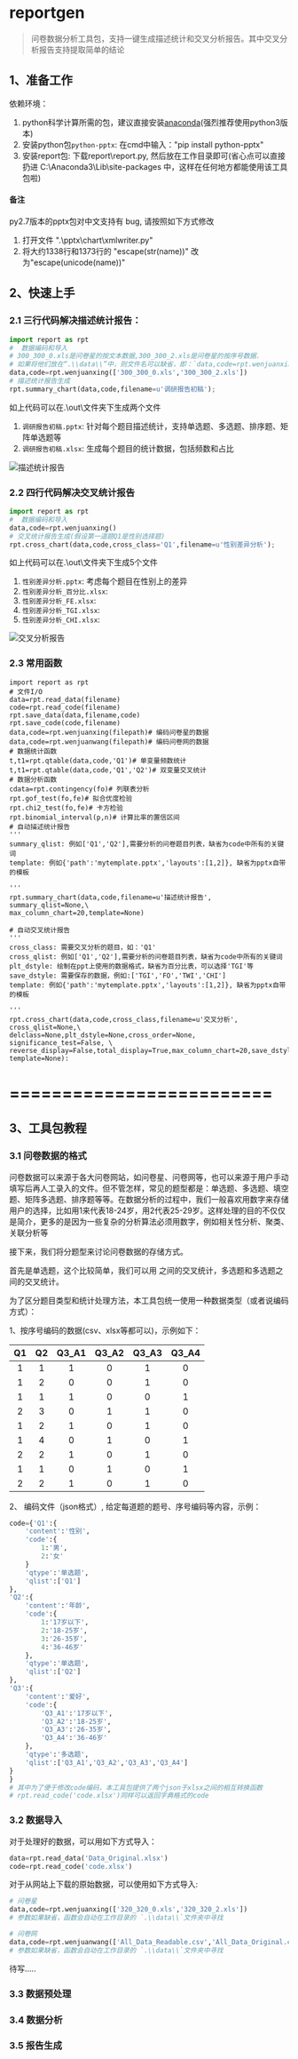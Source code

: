# reportgen

> 问卷数据分析工具包，支持一键生成描述统计和交叉分析报告。其中交叉分析报告支持提取简单的结论



## 1、准备工作

依赖环境：

1. python科学计算所需的包，建议直接安装[anaconda](https://www.continuum.io/downloads)(强烈推荐使用python3版本)
2. 安装python包`python-pptx`:  在cmd中输入："pip install python-pptx" 
3. 安装report包: 下载report\\report.py, 然后放在工作目录即可(省心点可以直接扔进 C:\Anaconda3\Lib\site-packages 中，这样在任何地方都能使用该工具包啦)


#### 备注

py2.7版本的pptx包对中文支持有 bug, 请按照如下方式修改

1. 打开文件 ".\\pptx\\chart\\xmlwriter.py"
2. 将大约1338行和1373行的 "escape(str(name))" 改为"escape(unicode(name))"

## 2、快速上手

### 2.1 三行代码解决描述统计报告：

```python
import report as rpt
#  数据编码和导入
# 300_300_0.xls是问卷星的按文本数据,300_300_2.xls是问卷星的按序号数据.
# 如果将他们放在“.\\data\\”中，则文件名可以缺省，即：`data,code=rpt.wenjuanxing()`
data,code=rpt.wenjuanxing(['300_300_0.xls','300_300_2.xls'])
# 描述统计报告生成
rpt.summary_chart(data,code,filename=u'调研报告初稿');
```
如上代码可以在.\\out\\文件夹下生成两个文件

1. `调研报告初稿.pptx`: 针对每个题目描述统计，支持单选题、多选题、排序题、矩阵单选题等
2. `调研报告初稿.xlsx`: 生成每个题目的统计数据，包括频数和占比

 ![描述统计报告](https://github.com/gasongjian/reportgen/tree/master/report/demo/demo1.png)

### 2.2 四行代码解决交叉统计报告


```python
import report as rpt
#  数据编码和导入
data,code=rpt.wenjuanxing()
# 交叉统计报告生成(假设第一道题Q1是性别选择题)
rpt.cross_chart(data,code,cross_class='Q1',filename=u'性别差异分析');
```
如上代码可以在.\\out\\文件夹下生成5个文件

1. `性别差异分析.pptx`: 考虑每个题目在性别上的差异
2. `性别差异分析_百分比.xlsx`:
3. `性别差异分析_FE.xlsx`:
4. `性别差异分析_TGI.xlsx`:
5. `性别差异分析_CHI.xlsx`:

  ![交叉分析报告](https://github.com/gasongjian/reportgen/tree/master/report/demo/demo2.png)

### 2.3 常用函数

```pyton
import report as rpt
# 文件I/O 
data=rpt.read_data(filename)
code=rpt.read_code(filename)
rpt.save_data(data,filename,code)
rpt.save_code(code,filename)
data,code=rpt.wenjuanxing(filepath)# 编码问卷星的数据
data,code=rpt.wenjuanwang(filepath)# 编码问卷网的数据
# 数据统计函数
t,t1=rpt.qtable(data,code,'Q1')# 单变量频数统计
t,t1=rpt.qtable(data,code,'Q1','Q2')# 双变量交叉统计
# 数据分析函数
cdata=rpt.contingency(fo)# 列联表分析
rpt.gof_test(fo,fe)# 拟合优度检验
rpt.chi2_test(fo,fe)# 卡方检验
rpt.binomial_interval(p,n)# 计算比率的置信区间
# 自动描述统计报告
'''
summary_qlist: 例如['Q1','Q2'],需要分析的问卷题目列表，缺省为code中所有的关键词
template: 例如{'path':'mytemplate.pptx','layouts':[1,2]}, 缺省为pptx自带的模板

'''
rpt.summary_chart(data,code,filename=u'描述统计报告', summary_qlist=None,\
max_column_chart=20,template=None)

# 自动交叉统计报告
'''
cross_class: 需要交叉分析的题目，如：'Q1'
cross_qlist: 例如['Q1','Q2'],需要分析的问卷题目列表，缺省为code中所有的关键词
plt_dstyle: 绘制在ppt上使用的数据格式，缺省为百分比表，可以选择'TGI'等
save_dstyle: 需要保存的数据，例如:['TGI','FO','TWI','CHI']
template: 例如{'path':'mytemplate.pptx','layouts':[1,2]}, 缺省为pptx自带的模板

'''
rpt.cross_chart(data,code,cross_class,filename=u'交叉分析', cross_qlist=None,\
delclass=None,plt_dstyle=None,cross_order=None, significance_test=False, \
reverse_display=False,total_display=True,max_column_chart=20,save_dstyle=None,\
template=None):
```


=========================
=========================


## 3、工具包教程

### 3.1 问卷数据的格式

问卷数据可以来源于各大问卷网站，如问卷星、问卷网等，也可以来源于用户手动填写后再人工录入的文件。但不管怎样，常见的题型都是：单选题、多选题、填空题、矩阵多选题、排序题等等。在数据分析的过程中，我们一般喜欢用数字来存储用户的选择，比如用1来代表18-24岁，用2代表25-29岁。这样处理的目的不仅仅是简介，更多的是因为一些复杂的分析算法必须用数字，例如相关性分析、聚类、关联分析等

接下来，我们将分题型来讨论问卷数据的存储方式。

首先是单选题，这个比较简单，我们可以用
之间的交叉统计，多选题和多选题之间的交叉统计。

为了区分题目类型和统计处理方法，本工具包统一使用一种数据类型（或者说编码方式）：

1、按序号编码的数据(csv、xlsx等都可以)，示例如下：
  

|Q1|Q2|Q3_A1|Q3_A2|Q3_A3|Q3_A4|
|:----:|:---:|:----:|:----:|:---:|:----:|
|1|1|1|0|1|0|
|1|2|0|0|1|0|
|1|1|1|0|0|1|
|2|3|0|1|1|0|
|1|2|1|0|1|0|
|1|4|0|1|0|1|
|2|2|1|0|1|0|
|1|1|0|1|0|1|
|2|2|1|0|1|0|


2、 编码文件（json格式）, 给定每道题的题号、序号编码等内容，示例：

```python
code={'Q1':{
    'content':'性别',
    'code':{
        1:'男',
        2:'女'
    }
    'qtype':'单选题',
    'qlist':['Q1']
},
'Q2':{
    'content':'年龄',
    'code':{
        1:'17岁以下',
        2:'18-25岁',
        3:'26-35岁',
        4:'36-46岁'
    },
    'qtype':'单选题',
    'qlist':['Q2']
},
'Q3':{
    'content':'爱好',
    'code':{
        'Q3_A1':'17岁以下',
        'Q3_A2':'18-25岁',
        'Q3_A3':'26-35岁',
        'Q3_A4':'36-46岁'
    },
    'qtype':'多选题',
    'qlist':['Q3_A1','Q3_A2','Q3_A3','Q3_A4']
}
}
# 其中为了便于修改code编码，本工具包提供了两个json于xlsx之间的相互转换函数
# rpt.read_code('code.xlsx')同样可以返回字典格式的code
```



### 3.2 数据导入
对于处理好的数据，可以用如下方式导入：

```python
data=rpt.read_data('Data_Original.xlsx')
code=rpt.read_code('code.xlsx')
```

对于从网站上下载的原始数据，可以使用如下方式导入:

```python
# 问卷星 
data,code=rpt.wenjuanxing(['320_320_0.xls','320_320_2.xls'])
# 参数如果缺省，函数会自动在工作目录的 `.\\data\\`文件夹中寻找

# 问卷网  
data,code=rpt.wenjuanwang(['All_Data_Readable.csv','All_Data_Original.csv','code.csv'])
# 参数如果缺省，函数会自动在工作目录的 `.\\data\\`文件夹中寻找

```

待写.....

### 3.3 数据预处理


### 3.4 数据分析

### 3.5 报告生成













